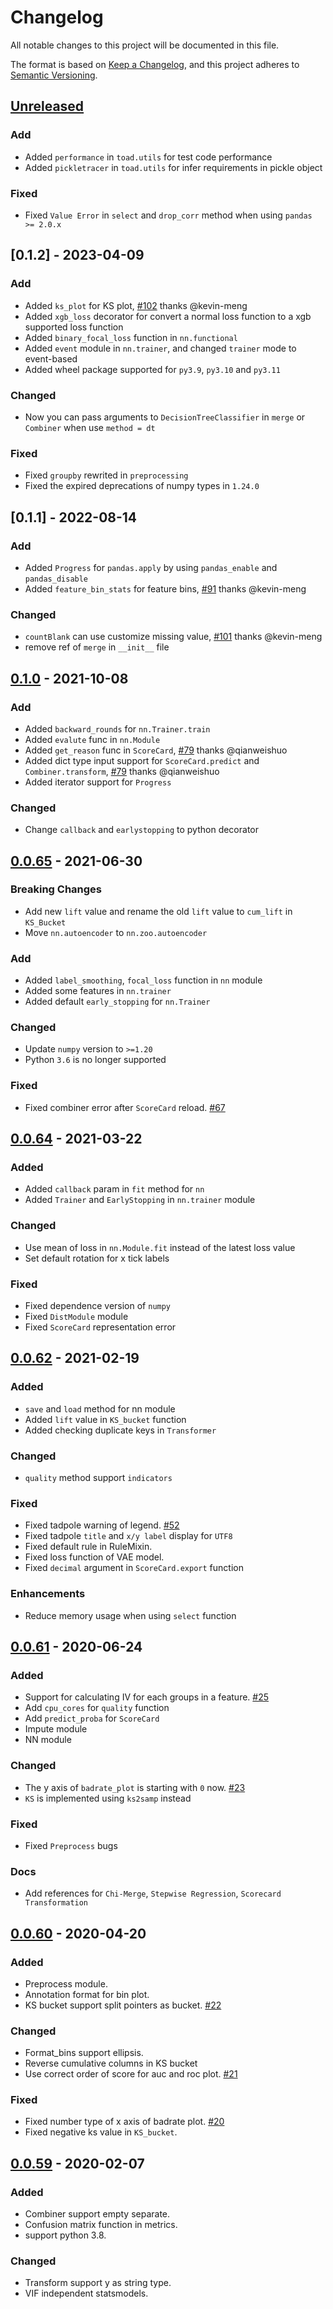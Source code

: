 # Changelog

All notable changes to this project will be documented in this file.

The format is based on [Keep a Changelog](https://keepachangelog.com/en/1.0.0/),
and this project adheres to [Semantic Versioning](https://semver.org/spec/v2.0.0.html).

## [Unreleased]

### Add
- Added `performance` in `toad.utils` for test code performance
- Added `pickletracer` in `toad.utils` for infer requirements in pickle object

### Fixed
- Fixed `Value Error` in `select` and `drop_corr` method when using `pandas >= 2.0.x`

## [0.1.2] - 2023-04-09

### Add
- Added `ks_plot` for KS plot, [#102](https://github.com/amphibian-dev/toad/issues/102) thanks @kevin-meng
- Added `xgb_loss` decorator for convert a normal loss function to a xgb supported loss function
- Added `binary_focal_loss` function in `nn.functional`
- Added `event` module in `nn.trainer`, and changed `trainer` mode to event-based
- Added wheel package supported for `py3.9`, `py3.10` and `py3.11`

### Changed
- Now you can pass arguments to `DecisionTreeClassifier` in `merge` or `Combiner` when use `method = dt`

### Fixed
- Fixed `groupby` rewrited in `preprocessing`
- Fixed the expired deprecations of numpy types in `1.24.0`

## [0.1.1] - 2022-08-14

### Add
- Added `Progress` for `pandas.apply` by using `pandas_enable` and `pandas_disable`
- Added `feature_bin_stats` for feature bins, [#91](https://github.com/amphibian-dev/toad/issues/91) thanks @kevin-meng

### Changed
- `countBlank` can use customize missing value, [#101](https://github.com/amphibian-dev/toad/issues/101) thanks @kevin-meng
- remove ref of `merge` in `__init__` file



## [0.1.0] - 2021-10-08

### Add

- Added `backward_rounds` for `nn.Trainer.train`
- Added `evalute` func in `nn.Module`
- Added `get_reason` func in `ScoreCard`, [#79](https://github.com/amphibian-dev/toad/issues/79) thanks @qianweishuo
- Added dict type input support for `ScoreCard.predict` and `Combiner.transform`, [#79](https://github.com/amphibian-dev/toad/issues/79) thanks @qianweishuo
- Added iterator support for `Progress`

### Changed

- Change `callback` and `earlystopping` to python decorator


## [0.0.65] - 2021-06-30

### Breaking Changes

- Add new `lift` value and rename the old `lift` value to `cum_lift` in `KS_Bucket`
- Move `nn.autoencoder` to `nn.zoo.autoencoder`

### Add

- Added `label_smoothing`, `focal_loss` function in `nn` module
- Added some features in `nn.trainer`
- Added default `early_stopping` for `nn.Trainer`

### Changed

- Update `numpy` version to `>=1.20`
- Python `3.6` is no longer supported

### Fixed

- Fixed combiner error after `ScoreCard` reload. [#67](https://github.com/amphibian-dev/toad/issues/67)


## [0.0.64] - 2021-03-22

### Added

- Added `callback` param in `fit` method for `nn`
- Added `Trainer` and `EarlyStopping` in `nn.trainer` module

### Changed

- Use mean of loss in `nn.Module.fit` instead of the latest loss value
- Set default rotation for x tick labels

### Fixed

- Fixed dependence version of `numpy`
- Fixed `DistModule` module
- Fixed `ScoreCard` representation error

## [0.0.62] - 2021-02-19

### Added

- `save` and `load` method for nn module
- Added `lift` value in `KS_bucket` function
- Added checking duplicate keys in `Transformer`

### Changed

- `quality` method support `indicators`

### Fixed

- Fixed tadpole warning of legend. [#52](https://github.com/amphibian-dev/toad/issues/52)
- Fixed tadpole `title` and `x/y label` display for `UTF8` 
- Fixed default rule in RuleMixin.
- Fixed loss function of VAE model.
- Fixed `decimal` argument in `ScoreCard.export` function

### Enhancements

- Reduce memory usage when using `select` function

## [0.0.61] - 2020-06-24

### Added

- Support for calculating IV for each groups in a feature. [#25](https://github.com/amphibian-dev/toad/issues/25)
- Add `cpu_cores` for `quality` function
- Add `predict_proba` for `ScoreCard`
- Impute module
- NN module

### Changed

- The y axis of `badrate_plot` is starting with `0` now. [#23](https://github.com/amphibian-dev/toad/issues/23)
- `KS` is implemented using `ks2samp` instead

### Fixed

- Fixed `Preprocess` bugs

### Docs

- Add references for `Chi-Merge`, `Stepwise Regression`, `Scorecard Transformation`

## [0.0.60] - 2020-04-20

### Added

- Preprocess module.
- Annotation format for bin plot.
- KS bucket support split pointers as bucket. [#22](https://github.com/amphibian-dev/toad/issues/22)

### Changed

- Format_bins support ellipsis.
- Reverse cumulative columns in KS bucket
- Use correct order of score for auc and roc plot. [#21](https://github.com/amphibian-dev/toad/issues/21)

### Fixed

- Fixed number type of x axis of badrate plot. [#20](https://github.com/amphibian-dev/toad/issues/20)
- Fixed negative ks value in `KS_bucket`.

## [0.0.59] - 2020-02-07

### Added

- Combiner support empty separate.
- Confusion matrix function in metrics.
- support python 3.8.

### Changed

- Transform support y as string type.
- VIF independent statsmodels.


[Unreleased]: https://github.com/amphibian-dev/toad/compare/0.1.0...HEAD
[0.1.0]: https://github.com/amphibian-dev/toad/compare/0.0.65...0.1.0
[0.0.65]: https://github.com/amphibian-dev/toad/compare/0.0.64...0.0.65
[0.0.64]: https://github.com/amphibian-dev/toad/compare/0.0.62...0.0.64
[0.0.62]: https://github.com/amphibian-dev/toad/compare/0.0.61...0.0.62
[0.0.61]: https://github.com/amphibian-dev/toad/compare/0.0.60...0.0.61
[0.0.60]: https://github.com/amphibian-dev/toad/compare/0.0.59...0.0.60
[0.0.59]: https://github.com/amphibian-dev/toad/compare/0.0.58...0.0.59
